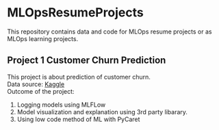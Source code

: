 # MLOpsResumeProjects

This repository contains data and code for MLOps resume projects or as MLOps learning projects.

## Project 1 Customer Churn Prediction
This project is about prediction of customer churn. \
Data source: [Kaggle](https://www.kaggle.com/datasets/blastchar/telco-customer-churn) \
Outcome of the project:
1. Logging models using MLFLow
2. Model visualization and explanation using 3rd party libarary.
3. Using low code method of ML with PyCaret
